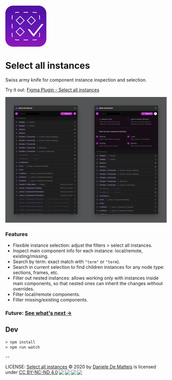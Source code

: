 ![Select all instances icon](images/select-all-instances-icon-rounded.png)

# Select all instances

Swiss army knife for component instance inspection and selection.

Try it out:
[Figma Plugin - Select all instances](https://www.figma.com/community/plugin/893141488737748075)


![Select all instances - Screen 1](images/select-all-instances-screenshot.png)

### Features

- Flexible instance selection: adjust the filters > select all instances.
- Inspect main component info for each instance: local/remote, existing/missing.
- Search by term: exact match with `"term"` or `"term`).
- Search in current selection to find children instances for any node type:
  sections, frames, etc.
- Filter out nested instances: allows working only with instances inside main
  components, so that nested ones can inherit the changes without overrides.
- Filter local/remote components.
- Filter missing/existing components.

### Future: [See what's next →](https://github.com/users/morekid/projects/1)

## Dev

```
> npm install
> npm run watch
```

--


LICENSE: <span xmlns:cc="http://creativecommons.org/ns#" xmlns:dct="http://purl.org/dc/terms/"><a property="dct:title" rel="cc:attributionURL" href="https://github.com/morekid/select-all-instances">Select all instances</a> © 2020 by <a rel="cc:attributionURL dct:creator" property="cc:attributionName" href="https://github.com/morekid">Daniele De Matteis</a> is licensed under <a href="http://creativecommons.org/licenses/by-nc-nd/4.0/?ref=chooser-v1" target="_blank" rel="license noopener noreferrer" style="display:inline-block;">CC BY-NC-ND 4.0<img style="height:22px!important;margin-left:3px;vertical-align:text-bottom;" src="https://mirrors.creativecommons.org/presskit/icons/cc.svg?ref=chooser-v1"><img style="height:22px!important;margin-left:3px;vertical-align:text-bottom;" src="https://mirrors.creativecommons.org/presskit/icons/by.svg?ref=chooser-v1"><img style="height:22px!important;margin-left:3px;vertical-align:text-bottom;" src="https://mirrors.creativecommons.org/presskit/icons/nc.svg?ref=chooser-v1"><img style="height:22px!important;margin-left:3px;vertical-align:text-bottom;" src="https://mirrors.creativecommons.org/presskit/icons/nd.svg?ref=chooser-v1"></a></span>
